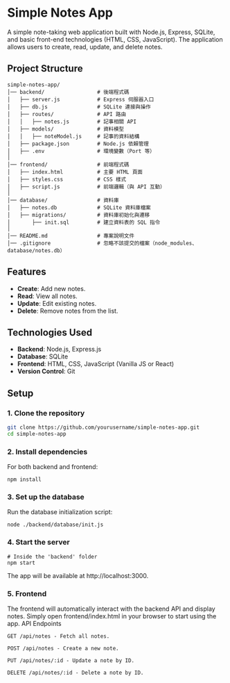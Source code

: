 # Simple Notes App

A simple note-taking web application built with Node.js, Express, SQLite, and basic front-end technologies (HTML, CSS, JavaScript). The application allows users to create, read, update, and delete notes.

## Project Structure
```
simple-notes-app/
│── backend/                 # 後端程式碼
│   ├── server.js            # Express 伺服器入口
│   ├── db.js                # SQLite 連接與操作
│   ├── routes/              # API 路由
│   │   ├── notes.js         # 記事相關 API
│   ├── models/              # 資料模型
│   │   ├── noteModel.js     # 記事的資料結構
│   ├── package.json         # Node.js 依賴管理
│   ├── .env                 # 環境變數（Port 等）
│
│── frontend/                # 前端程式碼
│   ├── index.html           # 主要 HTML 頁面
│   ├── styles.css           # CSS 樣式
│   ├── script.js            # 前端邏輯（與 API 互動）
│
│── database/                # 資料庫
│   ├── notes.db             # SQLite 資料庫檔案
│   ├── migrations/          # 資料庫初始化與遷移
│       ├── init.sql         # 建立資料表的 SQL 指令
│
│── README.md                # 專案說明文件
│── .gitignore               # 忽略不該提交的檔案（node_modules、database/notes.db）
```


## Features

- **Create**: Add new notes.
- **Read**: View all notes.
- **Update**: Edit existing notes.
- **Delete**: Remove notes from the list.

## Technologies Used

- **Backend**: Node.js, Express.js
- **Database**: SQLite
- **Frontend**: HTML, CSS, JavaScript (Vanilla JS or React)
- **Version Control**: Git

## Setup

### 1. Clone the repository

```bash
git clone https://github.com/yourusername/simple-notes-app.git
cd simple-notes-app
```

### 2. Install dependencies

For both backend and frontend:
```
npm install
```

### 3. Set up the database

Run the database initialization script:
```
node ./backend/database/init.js
```

### 4. Start the server
```
# Inside the 'backend' folder
npm start
```

The app will be available at http://localhost:3000.
### 5. Frontend

The frontend will automatically interact with the backend API and display notes. Simply open frontend/index.html in your browser to start using the app.
API Endpoints

    GET /api/notes - Fetch all notes.

    POST /api/notes - Create a new note.

    PUT /api/notes/:id - Update a note by ID.

    DELETE /api/notes/:id - Delete a note by ID.
